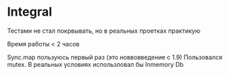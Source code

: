 # Integral 

Тестами не стал покрвывать, но в реальных проетках практикую

Время работы < 2 часов

Sync.map пользуюсь первый раз (это новвовведение с 1.9)
Пользовался mutex. В реальных условиях использловал бы Inmemory Db